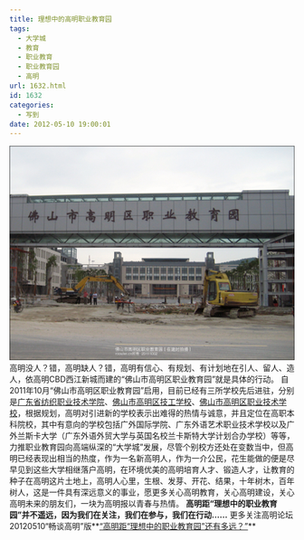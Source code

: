 ```yaml
---
title: 理想中的高明职业教育园
tags:
  - 大学城
  - 教育
  - 职业教育
  - 职业教育园
  - 高明
url: 1632.html
id: 1632
categories:
  - 写到
date: 2012-05-10 19:00:01
---
```


[![](/images/uploads/2012/05/高明职业教育园.jpg "高明职业教育园")](/images/uploads/2012/05/高明职业教育园.jpg)高明没人？错，高明缺人？错，高明有信心、有规划、有计划地在引人、留人、造人，依高明CBD西江新城而建的“佛山市高明区职业教育园”就是具体的行动。 自2011年10月“佛山市高明区职业教育园”启用，目前已经有三所学校先后进驻，分别是[广东省纺织职业技术学院](http://www.gditt.edu.cn/ "广东省纺织职业技术学院")、[佛山市高明区技工学校](http://www.fsgmjx.com/ "佛山市高明区技工学校")、[佛山市高明区职业技术学校](http://www.fsgmzx.com/ "佛山市高明区职业技术学校")，根据规划，高明对引进新的学校表示出难得的热情与诚意，并且定位在高职本科院校，其中有意向的学校包括广外国际学院、广东外语艺术职业技术学校以及广外兰斯卡大学（广东外语外贸大学与英国名校兰卡斯特大学计划合办学校）等等，力推职业教育园向高端纵深的“大学城”发展，尽管个别校方还处在变数当中，但高明已经表现出相当的热度，作为一名新高明人，作为一介公民，花生能做的便是尽早见到这些大学相继落户高明，在环境优美的高明培育人才、锻造人才，让教育的种子在高明这片土地上，高明人心里，生根、发芽、开花、结果，十年树木，百年树人，这是一件具有深远意义的事业，愿更多关心高明教育，关心高明建设，关心高明未来的朋友们，一块为高明报以青春与热情。 **高明距“理想中的职业教育园”并不遥远，因为我们在关注，我们在参与，我们在行动……** 更多关注高明论坛20120510“畅谈高明”版**[“高明距“理想中的职业教育园”还有多远？”](http://www.528500.com/thread-787726-1-1.html "高明距“理想中的职业教育园”还有多远？")**